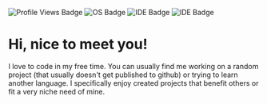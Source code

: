 ![Profile Views Badge](https://komarev.com/ghpvc/?username=dodge100&color=blue)
![OS Badge](https://img.shields.io/badge/MacOS-informational?style=flat&logo=apple&logoColor=white&label=OS&color=blue&link=https%3A%2F%2Fwww.apple.com%2Fmacos%2F)
![IDE Badge](https://img.shields.io/badge/VSCode-informational?style=flat&logo=visualstudiocode&logoColor=white&label=IDE&color=blue&link=https%3A%2F%2Fcode.visualstudio.com%2F)
![IDE Badge](https://img.shields.io/badge/XCode-informational?style=flat&logo=xcode&logoColor=white&label=IDE&color=blue&link=https%3A%2F%2Fdeveloper.apple.com%2Fxcode%2F)

# Hi, nice to meet you! 

I love to code in my free time. You can usually find me working on a random project (that usually doesn't get published to github) or trying to learn another language. I specifically enjoy created projects that benefit others or fit a very niche need of mine.
